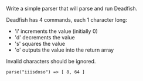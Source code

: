 Write a simple parser that will parse and run Deadfish.

Deadfish has 4 commands, each 1 character long:

- 'i' increments the value (initially 0)
- 'd' decrements the value
- 's' squares the value
- 'o' outputs the value into the return array

Invalid characters should be ignored.
```
parse("iiisdoso") => [ 8, 64 ]
```
